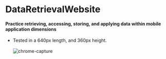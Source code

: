 # DataRetrievalWebsite
#### Practice retrieving, accessing, storing, and applying data within mobile application dimensions<br/>
- Tested in a 640px length, and 360px height.<br/><br/>
![chrome-capture](https://user-images.githubusercontent.com/84588576/139501006-2ef8a543-4abf-4024-ad1b-f2dfb3ea4af2.gif)
